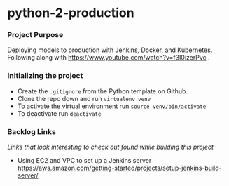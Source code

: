 # python-2-production

### Project Purpose
Deploying models to production with Jenkins, Docker, and Kubernetes. Following along with https://www.youtube.com/watch?v=f3I0izerPvc .

### Initializing the project
- Create the `.gitignore` from the Python template on Github.
- Clone the repo down and run `virtualenv venv`
- To activate the virtual environment run `source venv/bin/activate`
- To deactivate run `deactivate`


### Backlog Links
_Links that look interesting to check out found while building this project_
- Using EC2 and VPC to set up a Jenkins server https://aws.amazon.com/getting-started/projects/setup-jenkins-build-server/
